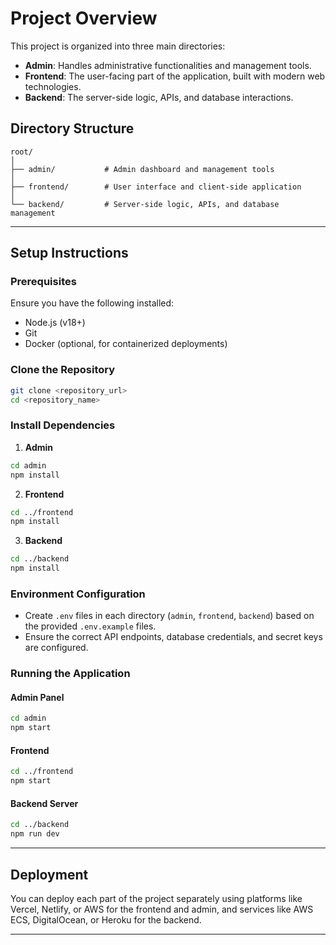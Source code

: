 # Project Overview

This project is organized into three main directories:

* **Admin**: Handles administrative functionalities and management tools.
* **Frontend**: The user-facing part of the application, built with modern web technologies.
* **Backend**: The server-side logic, APIs, and database interactions.

## Directory Structure

```
root/
│
├── admin/           # Admin dashboard and management tools
│
├── frontend/        # User interface and client-side application
│
└── backend/         # Server-side logic, APIs, and database management
```

---

## Setup Instructions

### Prerequisites

Ensure you have the following installed:

* Node.js (v18+)
* Git
* Docker (optional, for containerized deployments)

### Clone the Repository

```bash
git clone <repository_url>
cd <repository_name>
```

### Install Dependencies

1. **Admin**

```bash
cd admin
npm install
```

2. **Frontend**

```bash
cd ../frontend
npm install
```

3. **Backend**

```bash
cd ../backend
npm install
```

### Environment Configuration

* Create `.env` files in each directory (`admin`, `frontend`, `backend`) based on the provided `.env.example` files.
* Ensure the correct API endpoints, database credentials, and secret keys are configured.

### Running the Application

#### Admin Panel

```bash
cd admin
npm start
```

#### Frontend

```bash
cd ../frontend
npm start
```

#### Backend Server

```bash
cd ../backend
npm run dev
```

---

## Deployment

You can deploy each part of the project separately using platforms like Vercel, Netlify, or AWS for the frontend and admin, and services like AWS ECS, DigitalOcean, or Heroku for the backend.

---
